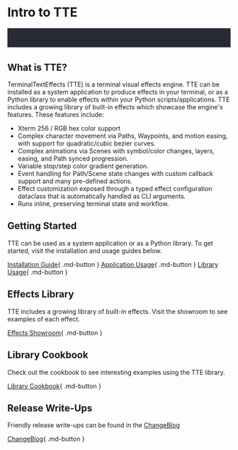 # Intro to TTE

![title_blackhole](./img/application_demos/shadow_title_blackhole.gif)

## What is TTE?

TerminalTextEffects (TTE) is a terminal visual effects engine. TTE can be installed as a system application to produce effects in your terminal, or as a Python library to enable effects within your Python scripts/applications. TTE includes a growing library of built-in effects which showcase the engine's features. These features include:
  
  * Xterm 256 / RGB hex color support
  * Complex character movement via Paths, Waypoints, and
   motion easing, with support for quadratic/cubic bezier curves.
  * Complex animations via Scenes with symbol/color changes,
    layers, easing, and Path synced progression.
  * Variable stop/step color gradient generation.
  * Event handling for Path/Scene state changes with
    custom callback support and many pre-defined actions.
  * Effect customization exposed through a typed effect configuration
  dataclass that is automatically handled as CLI arguments.
  * Runs inline, preserving terminal state and workflow.

## Getting Started

TTE can be used as a system application or as a Python library. To get started, visit the installation and usage guides below.

[Installation Guide](./installation.md){ .md-button } [Application Usage](./appguide.md){ .md-button } [Library Usage](./libguide.md){ .md-button }

## Effects Library

TTE includes a growing library of built-in effects. Visit the showroom to see examples of each effect.

[Effects Showroom](./showroom.md){ .md-button }

## Library Cookbook

Check out the cookbook to see interesting examples using the TTE library.

[Library Cookbook](./cookbook.md){ .md-button }

## Release Write-Ups

Friendly release write-ups can be found in the [ChangeBlog](./changeblog.md)

[ChangeBlog](./changeblog.md){ .md-button }
